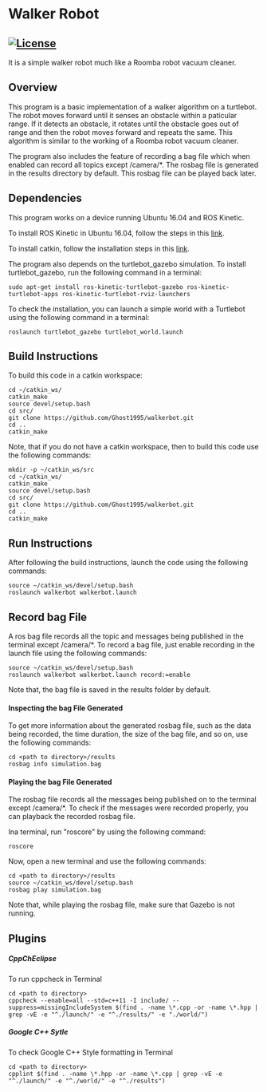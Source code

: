 # Walker Robot
[![License](https://img.shields.io/badge/License-BSD%203--Clause-blue.svg)](https://opensource.org/licenses/BSD-3-Clause)
---

It is a simple walker robot much like a Roomba robot vacuum cleaner.

## Overview

This program is a basic implementation of a walker algorithm on a turtlebot. The robot moves forward until it senses an obstacle within a paticular range. If it detects an obstacle, it rotates until the obstacle goes out of range and then the robot moves forward and repeats the same. This algorithm is similar to the working of a Roomba robot vacuum cleaner.

The program also includes the feature of recording a bag file which when enabled can record all topics except /camera/*. The rosbag file is generated in the results directory by default. This rosbag file can be played back later.

## Dependencies

This program works on a device running Ubuntu 16.04 and ROS Kinetic.

To install ROS Kinetic in Ubuntu 16.04, follow the steps in this [link](http://wiki.ros.org/kinetic/Installation/Ubuntu).

To install catkin, follow the installation steps in this [link](http://wiki.ros.org/catkin).

The program also depends on the turtlebot_gazebo simulation. To install turtlebot_gazebo, run the following command in a terminal:
```
sudo apt-get install ros-kinetic-turtlebot-gazebo ros-kinetic-turtlebot-apps ros-kinetic-turtlebot-rviz-launchers
```
To check the installation, you can launch a simple world with a Turtlebot using the following command in a terminal:
```
roslaunch turtlebot_gazebo turtlebot_world.launch
```

## Build Instructions

To build this code in a catkin workspace:
```
cd ~/catkin_ws/
catkin_make
source devel/setup.bash
cd src/
git clone https://github.com/Ghost1995/walkerbot.git
cd ..
catkin_make
```
Note, that if you do not have a catkin workspace, then to build this code use the following commands:
```
mkdir -p ~/catkin_ws/src
cd ~/catkin_ws/
catkin_make
source devel/setup.bash
cd src/
git clone https://github.com/Ghost1995/walkerbot.git
cd ..
catkin_make
```

## Run Instructions

After following the build instructions, launch the code using the following commands:
```
source ~/catkin_ws/devel/setup.bash
roslaunch walkerbot walkerbot.launch
```

## Record bag File

A ros bag file records all the topic and messages being published in the terminal except /camera/*. To record a bag file, just enable recording in the launch file using the following commands:
```
source ~/catkin_ws/devel/setup.bash
roslaunch walkerbot walkerbot.launch record:=enable
```
Note that, the bag file is saved in the results folder by default.

#### Inspecting the bag File Generated

To get more information about the generated rosbag file, such as the data being recorded, the time duration, the size of the bag file, and so on, use the following commands:
```
cd <path to directory>/results
rosbag info simulation.bag
```

#### Playing the bag File Generated

The rosbag file records all the messages being published on to the terminal except /camera/*. To check if the messages were recorded properly, you can playback the recorded rosbag file.

Ina terminal, run "roscore" by using the following command:
```
roscore
```
Now, open a new terminal and use the following commands:
```
cd <path to directory>/results
source ~/catkin_ws/devel/setup.bash
rosbag play simulation.bag
```
Note that, while playing the rosbag file, make sure that Gazebo is not running.

## Plugins
##### CppChEclipse
To run cppcheck in Terminal
```
cd <path to directory>
cppcheck --enable=all --std=c++11 -I include/ --suppress=missingIncludeSystem $(find . -name \*.cpp -or -name \*.hpp | grep -vE -e "^./launch/" -e "^./results/" -e "./world/")
```
##### Google C++ Sytle
To check Google C++ Style formatting in Terminal
```
cd <path to directory>
cpplint $(find . -name \*.hpp -or -name \*.cpp | grep -vE -e "^./launch/" -e "^./world/" -e "^./results")
```
